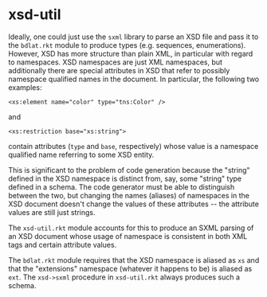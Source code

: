 xsd-util
========
Ideally, one could just use the `sxml` library to parse an XSD file and pass it
to the `bdlat.rkt` module to produce types (e.g. sequences, enumerations).
However, XSD has more structure than plain XML, in particular with regard to
namespaces. XSD namespaces are just XML namespaces, but additionally there are
special attributes in XSD that refer to possibly namespace qualified names in
the document. In particular, the following two examples:

    <xs:element name="color" type="tns:Color" />

and

    <xs:restriction base="xs:string">

contain attributes (`type` and `base`, respectively) whose value is a
namespace qualified name referring to some XSD entity.

This is significant to the problem of code generation because the "string"
defined in the XSD namespace is distinct from, say, some "string" type
defined in a schema. The code generator must be able to distinguish between
the two, but changing the names (aliases) of namespaces in the XSD document
doesn't change the values of these attributes -- the attribute values are
still just strings.

The `xsd-util.rkt` module accounts for this to produce an SXML parsing of
an XSD document whose usage of namespace is consistent in both XML tags and
certain attribute values.

The `bdlat.rkt` module requires that the XSD namespace is aliased as `xs` and
that the "extensions" namespace (whatever it happens to be) is aliased as
`ext`. The `xsd->sxml` procedure in `xsd-util.rkt` always produces such a 
schema.